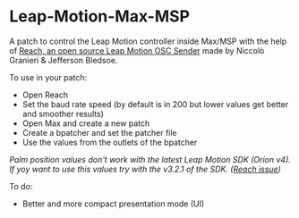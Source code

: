 # Leap-Motion-Max-MSP
A patch to control the Leap Motion controller inside Max/MSP with the help of [Reach, an open source Leap Motion OSC Sender](https://github.com/NiccoloGranieri/Reach) made by Niccolò Granieri & Jefferson Bledsoe.

To use in your patch:
- Open Reach
- Set the baud rate speed (by default is in 200 but lower values get better and smoother results)
- Open Max and create a new patch
- Create a bpatcher and set the patcher file
- Use the values from the outlets of the bpatcher

*Palm position values don't work with the latest Leap Motion SDK (Orion v4). If yoy want to use this values try with the v3.2.1 of the SDK. ([Reach issue](https://github.com/NiccoloGranieri/Reach/issues/8))*

To do:
- Better and more compact presentation mode (UI)
